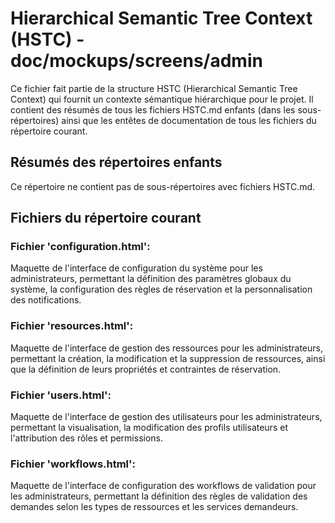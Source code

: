 # Hierarchical Semantic Tree Context (HSTC) - doc/mockups/screens/admin

Ce fichier fait partie de la structure HSTC (Hierarchical Semantic Tree Context) qui fournit un contexte sémantique hiérarchique pour le projet. Il contient des résumés de tous les fichiers HSTC.md enfants (dans les sous-répertoires) ainsi que les entêtes de documentation de tous les fichiers du répertoire courant.

## Résumés des répertoires enfants

Ce répertoire ne contient pas de sous-répertoires avec fichiers HSTC.md.

## Fichiers du répertoire courant

### Fichier 'configuration.html':
Maquette de l'interface de configuration du système pour les administrateurs, permettant la définition des paramètres globaux du système, la configuration des règles de réservation et la personnalisation des notifications.

### Fichier 'resources.html':
Maquette de l'interface de gestion des ressources pour les administrateurs, permettant la création, la modification et la suppression de ressources, ainsi que la définition de leurs propriétés et contraintes de réservation.

### Fichier 'users.html':
Maquette de l'interface de gestion des utilisateurs pour les administrateurs, permettant la visualisation, la modification des profils utilisateurs et l'attribution des rôles et permissions.

### Fichier 'workflows.html':
Maquette de l'interface de configuration des workflows de validation pour les administrateurs, permettant la définition des règles de validation des demandes selon les types de ressources et les services demandeurs.
